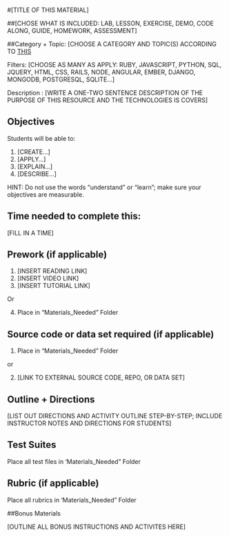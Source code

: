 #[TITLE OF THIS MATERIAL] 

##[CHOSE WHAT IS INCLUDED: LAB, LESSON, EXERCISE, DEMO, CODE ALONG, GUIDE, HOMEWORK, ASSESSMENT]

##Category + Topic: [CHOOSE A CATEGORY AND TOPIC(S) ACCORDING TO [THIS](https://trello.com/b/RfXJZMMf/wdi-knowledge-categorization)

Filters: [CHOOSE AS MANY AS APPLY: RUBY, JAVASCRIPT, PYTHON, SQL, JQUERY, HTML, CSS, RAILS, NODE, ANGULAR, EMBER, DJANGO, MONGODB, POSTGRESQL, SQLITE…]

Description : [WRITE A ONE-TWO SENTENCE DESCRIPTION OF THE PURPOSE OF THIS RESOURCE AND THE TECHNOLOGIES IS COVERS]

## Objectives

Students will be able to:

1. [CREATE…]
2. [APPLY…]
3.  [EXPLAIN…]
4. [DESCRIBE…]

HINT: Do not use the words “understand” or “learn”; make sure your objectives are measurable. 


## Time needed to complete this: 

[FILL IN A TIME]

## Prework (if applicable)

1. [INSERT READING LINK]
2. [INSERT VIDEO LINK]
3. [INSERT TUTORIAL LINK]

Or

4.  Place in “Materials_Needed” Folder 

## Source code or data set required (if applicable)

1. Place in “Materials_Needed” Folder

or 

2.  [LINK TO EXTERNAL SOURCE CODE, REPO, OR DATA SET]

## Outline + Directions

[LIST OUT DIRECTIONS AND ACTIVITY OUTLINE STEP-BY-STEP; INCLUDE INSTRUCTOR NOTES AND DIRECTIONS FOR STUDENTS]

## Test Suites 

Place all test files in ‘Materials_Needed” Folder 

## Rubric (if applicable)

Place all rubrics in ‘Materials_Needed” Folder 

##Bonus Materials

[OUTLINE ALL BONUS INSTRUCTIONS AND ACTIVITES HERE]

